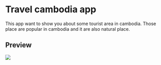 <h1>Travel cambodia app</h1> 
This app want to show you about some tourist area in cambodia. Those place 
are popular in cambodia and it are also natural place.
<h2>Preview</h2>
<img src="../assets/Ionic/1.jpg">